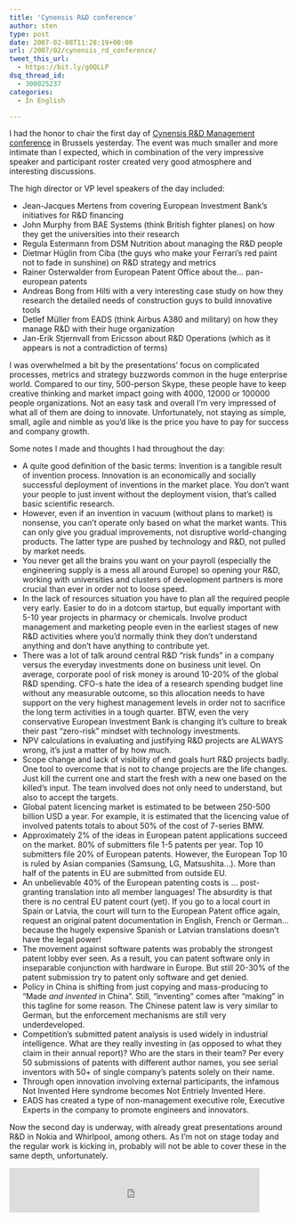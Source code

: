 ```yaml
---
title: 'Cynensis R&D conference'
author: sten
type: post
date: 2007-02-08T11:28:19+00:00
url: /2007/02/cynensis_rd_conference/
tweet_this_url:
  - https://bit.ly/g0QLLP
dsq_thread_id:
  - 300025237
categories:
  - In English

---
```

I had the honor to chair the first day of [Cynensis R&D Management conference][1] in Brussels yesterday. The event was much smaller and more intimate than I expected, which in combination of the very impressive speaker and participant roster created very good atmosphere and interesting discussions.

<!--more-->

The high director or VP level speakers of the day included:

  * Jean-Jacques Mertens from covering European Investment Bank&#8217;s initiatives for R&D financing
  * John Murphy from BAE Systems (think British fighter planes) on how they get the universities into their research
  * Regula Estermann from DSM Nutrition about managing the R&D people
  * Dietmar Hüglin from Ciba (the guys who make your Ferrari&#8217;s red paint not to fade in sunshine) on R&D strategy and metrics
  * Rainer Osterwalder from European Patent Office about the&#8230; pan-european patents
  * Andreas Bong from Hilti with a very interesting case study on how they research the detailed needs of construction guys to build innovative tools
  * Detlef Müller from EADS (think Airbus A380 and military) on how they manage R&D with their huge organization
  * Jan-Erik Stjernvall from Ericsson about R&D Operations (which as it appears is not a contradiction of terms)

I was overwhelmed a bit by the presentations&#8217; focus on complicated processes, metrics and strategy buzzwords common in the huge enterprise world. Compared to our tiny, 500-person Skype, these people have to keep creative thinking and market impact going with 4000, 12000 or 100000 people organizations. Not an easy task and overall I&#8217;m very impressed of what all of them are doing to innovate. Unfortunately, not staying as simple, small, agile and nimble as you&#8217;d like is the price you have to pay for success and company growth.

Some notes I made and thoughts I had throughout the day:

  * A quite good definition of the basic terms: Invention is a tangible result of invention process. Innovation is an economically and socially successful deployment of inventions in the market place. You don&#8217;t want your people to just invent without the deployment vision, that&#8217;s called basic scientific research.
  * However, even if an invention in vacuum (without plans to market) is nonsense, you can&#8217;t operate only based on what the market wants. This can only give you gradual improvements, not disruptive world-changing products. The latter type are pushed by technology and R&D, not pulled by market needs.
  * You never get all the brains you want on your payroll (especially the engineering supply is a mess all around Europe) so opening your R&D, working with universities and clusters of development partners is more crucial than ever in order not to loose speed.
  * In the lack of resources situation you have to plan all the required people very early. Easier to do in a dotcom startup, but equally important with 5-10 year projects in pharmacy or chemicals. Involve product management and marketing people even in the earliest stages of new R&D activities where you&#8217;d normally think they don&#8217;t understand anything and don&#8217;t have anything to contribute yet.
  * There was a lot of talk around central R&D &#8220;risk funds&#8221; in a company versus the everyday investments done on business unit level. On average, corporate pool of risk money is around 10-20% of the global R&D spending. CFO-s hate the idea of a research spending budget line without any measurable outcome, so this allocation needs to have support on the very highest management levels in order not to sacrifice the long term activities in a tough quarter. BTW, even the very conservative European Investment Bank is changing it&#8217;s culture to break their past &#8220;zero-risk&#8221; mindset with technology investments.
  * NPV calculations in evaluating and justifying R&D projects are ALWAYS wrong, it&#8217;s just a matter of by how much.
  * Scope change and lack of visibility of end goals hurt R&D projects badly. One tool to overcome that is not to change projects are the life changes. Just kill the current one and start the fresh with a new one based on the killed&#8217;s input. The team involved does not only need to understand, but also to accept the targets.
  * Global patent licencing market is estimated to be between 250-500 billion USD a year. For example, it is estimated that the licencing value of involved patents totals to about 50% of the cost of 7-series BMW.
  * Approximately 2% of the ideas in European patent applications succeed on the market. 80% of submitters file 1-5 patents per year. Top 10 submitters file 20% of European patents. However, the European Top 10 is ruled by Asian companies (Samsung, LG, Matsushita&#8230;). More than half of the patents in EU are submitted from outside EU.
  * An unbelievable 40% of the European patenting costs is &#8230; post-granting translation into all member languages! The absurdity is that there is no central EU patent court (yet). If you go to a local court in Spain or Latvia, the court will turn to the European Patent office again, request an original patent documentation in English, French or German&#8230; because the hugely expensive Spanish or Latvian translations doesn&#8217;t have the legal power!
  * The movement against software patents was probably the strongest patent lobby ever seen. As a result, you can patent software only in inseparable conjunction with hardware in Europe. But still 20-30% of the patent submission try to patent only software and get denied.
  * Policy in China is shifting from just copying and mass-producing to &#8220;Made _and invented_ in China&#8221;. Still, &#8220;inventing&#8221; comes after &#8220;making&#8221; in this tagline for some reason. The Chinese patent law is very similar to German, but the enforcement mechanisms are still very underdeveloped.
  * Competition&#8217;s submitted patent analysis is used widely in industrial intelligence. What are they really investing in (as opposed to what they claim in their annual report)? Who are the stars in their team? Per every 50 submissions of patents with different author names, you see serial inventors with 50+ of single company&#8217;s patents solely on their name.
  * Through open innovation involving external participants, the infamous Not Invented Here syndrome becomes Not Entriely Invented Here.
  * EADS has created a type of non-management executive role, Executive Experts in the company to promote engineers and innovators.

Now the second day is underway, with already great presentations around R&D in Nokia and Whirlpool, among others. As I&#8217;m not on stage today and the regular work is kicking in, probably will not be able to cover these in the same depth, unfortunately.

<iframe src="http://www.facebook.com/plugins/like.php?href=http%3A%2F%2Fsten.tamkivi.com%2F2007%2F02%2Fcynensis_rd_conference%2F&layout=standard&show_faces=true&width=450&action=like&colorscheme=light&height=80" scrolling="no" frameborder="0" style="border:none; overflow:hidden; width:450px; height:80px;" allowTransparency="true"></iframe>

 [1]: http://www.cynensis.com/conferences.html